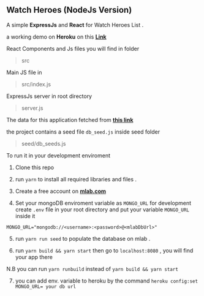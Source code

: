 ## Watch Heroes (NodeJs Version)

A simple **ExpressJs** and **React** for Watch Heroes List .

a working demo on **Heroku** on this **[Link](https://watchheroesnode.herokuapp.com/)**

React Components and Js files you will find in folder

> src

Main JS file in

> src/index.js

ExpressJs server in root directory

> server.js

The data for this application fetched from **[this link](https://overwatch-api.tekrop.fr/)**

the project contains a seed file `db_seed.js` inside seed folder

> seed/db_seeds.js

To run it in your development enviroment

1. Clone this repo

2. run `yarn` to install all required libraries and files .

3. Create a free account on **[mlab.com](https://mlab.com)**

4. Set your mongoDB enviroment variable as `MONGO_URL` for development create `.env` file in your root directory and put your variable `MONGO_URL` inside it

```
MONGO_URL="mongodb://<username>:<password>@<mlabDbUrl>"
```

5. run `yarn run seed` to populate the database on mlab .

6. run `yarn build && yarn start` then go to `localhost:8080` , you will find your app there

N.B you can run `yarn runbuild` instead of `yarn build && yarn start`

7. you can add env. variable to heroku by the command `heroku config:set MONGO_URL= your db url`
